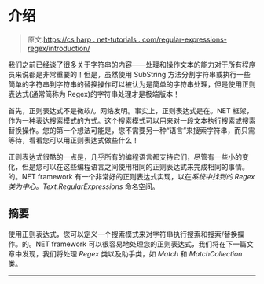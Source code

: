 # 介绍

> 原文:[https://cs harp . net-tutorials . com/regular-expressions-regex/introduction/](https://csharp.net-tutorials.com/regular-expressions-regex/introduction/)

我们之前已经谈了很多关于字符串的内容——处理和操作文本的能力对于所有程序员来说都是非常重要的！但是，虽然使用 SubString 方法分割字符串或执行一些简单的字符串到字符串的替换操作可以被认为是简单的字符串处理，但是使用正则表达式(通常简称为 Regex)的字符串处理才是极端版本！

首先，正则表达式不是微软/。网络发明。事实上，正则表达式是在。NET 框架，作为一种表达搜索模式的方式。这个搜索模式可以用来对一段文本执行搜索或搜索替换操作。您的第一个想法可能是，您不需要另一种“语言”来搜索字符串，而只需等待，看看您可以用正则表达式做些什么！

正则表达式很酷的一点是，几乎所有的编程语言都支持它们，尽管有一些小的变化，但是您可以在这些编程语言之间使用相同的正则表达式来完成相同的事情。的。NET framework 有一个非常好的正则表达式实现，以在*系统中找到的 *Regex* 类为中心。Text.RegularExpressions* 命名空间。

## 摘要

使用正则表达式，您可以定义一个搜索模式来对字符串执行搜索和搜索/替换操作。的。NET framework 可以很容易地处理您的正则表达式，我们将在下一篇文章中发现，我们将处理 *Regex* 类以及助手类，如 *Match* 和 *MatchCollection* 类。

* * *